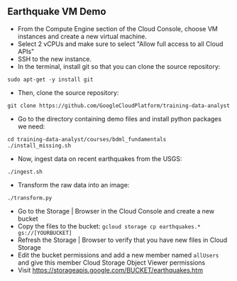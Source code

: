 ## Earthquake VM Demo

* From the Compute Engine section of the Cloud Console, 
choose VM instances and create a new virtual machine.
* Select 2 vCPUs and make sure to select "Allow full access to all Cloud APIs"
* SSH to the new instance.
* In the terminal, install git so that you can clone the source repository:
```
sudo apt-get -y install git
```
* Then, clone the source repository:
```
git clone https://github.com/GoogleCloudPlatform/training-data-analyst
```
* Go to the directory containing demo files and install python packages we need:
```
cd training-data-analyst/courses/bdml_fundamentals
./install_missing.sh
```
* Now, ingest data on recent earthquakes from the USGS:
```
./ingest.sh
```
* Transform the raw data into an image:
```
./transform.py
```
* Go to the Storage | Browser in the Cloud Console and create a new bucket
* Copy the files to the bucket:
```gcloud storage cp earthquakes.* gs://[YOURBUCKET]```
* Refresh the Storage | Browser to verify that you have new files in Cloud Storage
* Edit the bucket permissions and add a new member named ```allUsers``` 
and give this member Cloud Storage Object Viewer permissions
* Visit https://storageapis.google.com/BUCKET/earthquakes.htm
